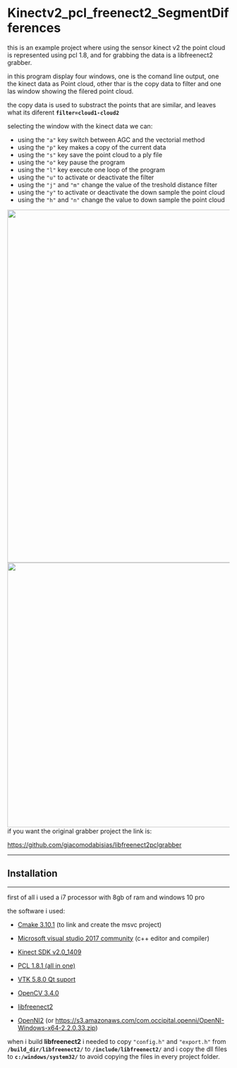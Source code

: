 # Kinectv2_pcl_freenect2_SegmentDifferences #

this is an example project where using the sensor kinect v2 the point cloud is represented using  pcl 1.8,
and for grabbing the data is a libfreenect2 grabber.

in this program display four windows, one is the comand line output, one the kinect data as Point cloud, other thar is the copy data
to filter and one las window showing the filered point cloud.

the copy data is used to substract the points that are similar, and leaves what its diferent **`filter=cloud1-cloud2`**

selecting the window with the kinect data we can:
* using the `"a"` key switch between AGC and the vectorial method
* using the `"p"` key makes a copy of the current data
* using the `"s"` key save the point cloud to a ply file
* using the `"o"` key pause the program
* using the `"l"` key execute one loop of the program
* using the `"u"` to activate or deactivate the filter
* using the `"j"` and `"m"` change the value of the treshold distance filter
* using the `"y"` to activate or deactivate the down sample the point cloud
* using the `"h"` and `"n"` change the value to down sample the point cloud



 
<img src = "https://github.com/carlosfva1990/Kinectv2_pcl_freenect2_SegmentDifferences/blob/master/Kinect.PNG" width = 800>
<img src = "https://github.com/carlosfva1990/Kinectv2_pcl_freenect2_SegmentDifferences/blob/master/filtro.PNG" width = 600>
if you want the original grabber project the link is:
 
https://github.com/giacomodabisias/libfreenect2pclgrabber

---
## Installation ##
---

first of all i used a i7 processor with 8gb of ram and windows 10 pro

the software i used:

* [Cmake 3.10.1](https://cmake.org/download/) (to link and create the msvc project) 

* [Microsoft visual studio 2017 community](https://www.visualstudio.com/es/downloads/?rr=https%3A%2F%2Fwww.google.com.mx%2F) (c++ editor and compiler) 

* [Kinect SDK v2.0_1409](https://www.microsoft.com/en-us/download/details.aspx?id=44561) 

* [PCL 1.8.1 (all in one)](http://unanancyowen.com/en/pcl18/) 

* [VTK 5.8.0 Qt suport](http://sourceforge.net/projects/pointclouds/files/dependencies/VTK-5.8.0-msvc2010-win64.exe/download) 

* [OpenCV 3.4.0](https://sourceforge.net/projects/opencvlibrary/files/opencv-win/) 

* [libfreenect2](https://github.com/OpenKinect/libfreenect2) 

* [OpenNI2](https://github.com/OpenNI/OpenNI2)  (or 
			https://s3.amazonaws.com/com.occipital.openni/OpenNI-Windows-x64-2.2.0.33.zip) 


when i build **libfreenect2** i needed to copy `"config.h"` and `"export.h"` from **`/build_dir/libfreenect2/`** to **`/include/libfreenect2/`**
and i copy the dll files to **`c:/windows/system32/`** to avoid copying the files in every project folder.


